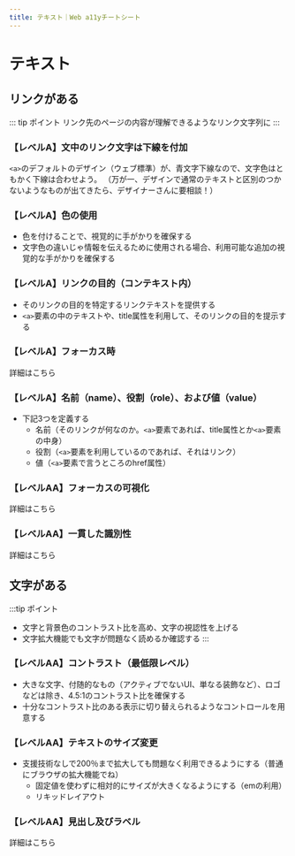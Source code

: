 ```yaml
---
title: テキスト｜Web a11yチートシート
---
```


# テキスト

## リンクがある

::: tip ポイント
リンク先のページの内容が理解できるようなリンク文字列に
:::

### 【レベルA】文中のリンク文字は下線を付加
`<a>`のデフォルトのデザイン（ウェブ標準）が、青文字下線なので、文字色はともかく下線は合わせよう。
（万が一、デザインで通常のテキストと区別のつかないようなものが出てきたら、デザイナーさんに要相談！）

### 【レベルA】色の使用

* 色を付けることで、視覚的に手がかりを確保する
* 文字色の違いじゃ情報を伝えるために使用される場合、利用可能な追加の視覚的な手がかりを確保する

### 【レベルA】リンクの目的（コンテキスト内）

* そのリンクの目的を特定するリンクテキストを提供する
* `<a>`要素の中のテキストや、title属性を利用して、そのリンクの目的を提示する

### 【レベルA】フォーカス時
詳細はこちら

### 【レベルA】名前（name）、役割（role）、および値（value）
* 下記3つを定義する
    * 名前（そのリンクが何なのか。`<a>`要素であれば、title属性とか`<a>`要素の中身）
    * 役割（`<a>`要素を利用しているのであれば、それはリンク）
    * 値（`<a>`要素で言うところのhref属性）

### 【レベルAA】フォーカスの可視化
詳細はこちら

### 【レベルAA】一貫した識別性
詳細はこちら

## 文字がある

:::tip ポイント
* 文字と背景色のコントラスト比を高め、文字の視認性を上げる
* 文字拡大機能でも文字が問題なく読めるか確認する
:::

### 【レベルAA】コントラスト（最低限レベル）

* 大きな文字、付随的なもの（アクティブでないUI、単なる装飾など）、ロゴなどは除き、4.5:1のコントラスト比を確保する
* 十分なコントラスト比のある表示に切り替えられるようなコントロールを用意する

### 【レベルAA】テキストのサイズ変更

* 支援技術なしで200％まで拡大しても問題なく利用できるようにする（普通にブラウザの拡大機能でね）
    * 固定値を使わずに相対的にサイズが大きくなるようにする（emの利用）
    * リキッドレイアウト

### 【レベルAA】見出し及びラベル
詳細はこちら